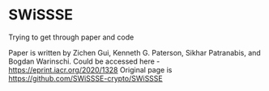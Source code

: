 # SWiSSSE
Trying to get through paper and code

Paper is written by Zichen Gui, Kenneth G. Paterson, Sikhar Patranabis, and Bogdan Warinschi. Could be accessed here - https://eprint.iacr.org/2020/1328
Original page is https://github.com/SWiSSSE-crypto/SWiSSSE

